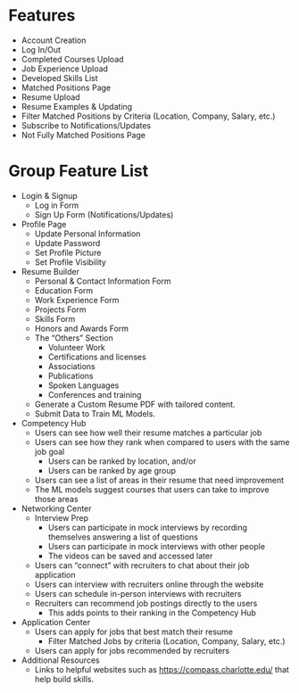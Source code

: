 # Features
- Account Creation
- Log In/Out
- Completed Courses Upload
- Job Experience Upload
- Developed Skills List
- Matched Positions Page
- Resume Upload 
- Resume Examples & Updating 
- Filter Matched Positions by Criteria (Location, Company, Salary, etc.)
- Subscribe to Notifications/Updates
- Not Fully Matched Positions Page

# Group Feature List
- Login & Signup
  - Log in Form
  - Sign Up Form (Notifications/Updates)
- Profile Page
  - Update Personal Information
  - Update Password
  - Set Profile Picture
  - Set Profile Visibility
- Resume Builder
  - Personal & Contact Information Form
  - Education Form
  - Work Experience Form
  - Projects Form
  - Skills Form
  - Honors and Awards Form
  - The “Others” Section
    - Volunteer Work
    - Certifications and licenses
    - Associations
    - Publications
    - Spoken Languages
    - Conferences and training
  - Generate a Custom Resume PDF with tailored content.
  - Submit Data to Train ML Models.
- Competency Hub
  - Users can see how well their resume matches a particular job
  - Users can see how they rank when compared to users with the same job goal
    - Users can be ranked by location, and/or
    - Users can be ranked by age group
  - Users can see a list of areas in their resume that need improvement
  - The ML models suggest courses that users can take to improve those areas
- Networking Center
  - Interview Prep
    - Users can participate in mock interviews by recording themselves answering a list of questions
    - Users can participate in mock interviews with other people
    - The videos can be saved and accessed later
  - Users can “connect” with recruiters to chat about their job application
  - Users can interview with recruiters online through the website
  - Users can schedule in-person interviews with recruiters
  - Recruiters can recommend job postings directly to the users
    - This adds points to their ranking in the Competency Hub
- Application Center
  - Users can apply for jobs that best match their resume
      - Filter Matched Jobs by criteria (Location, Company, Salary, etc.)
  - Users can apply for jobs recommended by recruiters
- Additional Resources
   - Links to helpful websites such as https://compass.charlotte.edu/ that help build skills.
